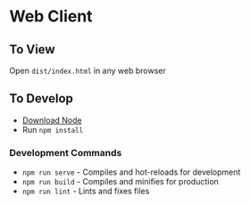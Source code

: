 # Web Client

## To View
Open `dist/index.html` in any web browser

## To Develop
- [Download Node](https://nodejs.org/en/)
- Run `npm install`

### Development Commands
- `npm run serve` - Compiles and hot-reloads for development
- `npm run build` - Compiles and minifies for production
- `npm run lint` - Lints and fixes files
